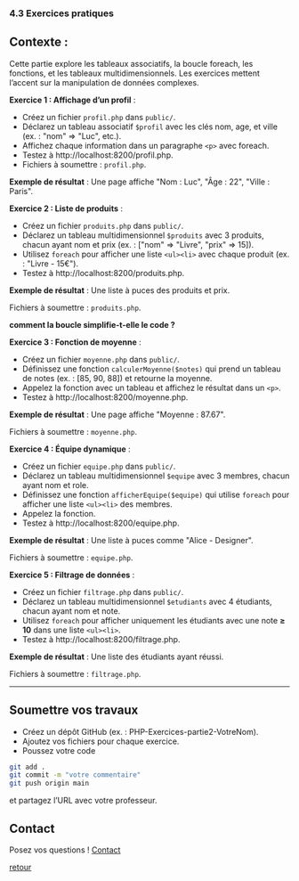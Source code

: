 ### 4.3 Exercices pratiques


## Contexte : 
Cette partie explore les tableaux associatifs, la boucle foreach, les fonctions, et les tableaux multidimensionnels. Les exercices mettent l’accent sur la manipulation de données complexes.

**Exercice 1 : Affichage d’un profil** :
- Créez un fichier `profil.php` dans `public/`. 
- Déclarez un tableau associatif `$profil` avec les clés nom, age, et ville (ex. : "nom" => "Luc", etc.). 
- Affichez chaque information dans un paragraphe `<p>` avec foreach.
- Testez à http://localhost:8200/profil.php.
- Fichiers à soumettre : `profil.php`.

**Exemple de résultat** : Une page affiche "Nom : Luc", "Âge : 22", "Ville : Paris".

**Exercice 2 : Liste de produits** :
- Créez un fichier `produits.php` dans `public/`. 
- Déclarez un tableau multidimensionnel `$produits` avec 3 produits, chacun ayant nom et prix (ex. : ["nom" => "Livre", "prix" => 15]). 
- Utilisez `foreach` pour afficher une liste `<ul><li>` avec chaque produit (ex. : "Livre - 15€").
- Testez à http://localhost:8200/produits.php.

**Exemple de résultat** : Une liste à puces des produits et prix.

Fichiers à soumettre : `produits.php`.

**comment la boucle simplifie-t-elle le code ?**

**Exercice 3 : Fonction de moyenne** :
- Créez un fichier `moyenne.php` dans `public/`. 
- Définissez une fonction `calculerMoyenne($notes)` qui prend un tableau de notes (ex. : [85, 90, 88]) et retourne la moyenne. 
- Appelez la fonction avec un tableau et affichez le résultat dans un `<p>`.
- Testez à http://localhost:8200/moyenne.php.

**Exemple de résultat** : Une page affiche "Moyenne : 87.67".

Fichiers à soumettre : `moyenne.php`.

**Exercice 4 : Équipe dynamique** :
- Créez un fichier `equipe.php` dans `public/`. 
- Déclarez un tableau multidimensionnel `$equipe` avec 3 membres, chacun ayant nom et role. 
- Définissez une fonction `afficherEquipe($equipe)` qui utilise `foreach` pour afficher une liste `<ul><li>` des membres. 
- Appelez la fonction.
- Testez à http://localhost:8200/equipe.php.

**Exemple de résultat** : Une liste à puces comme "Alice - Designer".

Fichiers à soumettre : `equipe.php`.

**Exercice 5 : Filtrage de données** :
- Créez un fichier `filtrage.php` dans `public/`. 
- Déclarez un tableau multidimensionnel `$etudiants` avec 4 étudiants, chacun ayant nom et note. 
- Utilisez `foreach` pour afficher uniquement les étudiants avec une note **≥ 10** dans une liste `<ul><li>`.
- Testez à http://localhost:8200/filtrage.php.

**Exemple de résultat** : Une liste des étudiants ayant réussi.

Fichiers à soumettre : `filtrage.php`.

---

## Soumettre vos travaux

- Créez un dépôt GitHub (ex. : PHP-Exercices-partie2-VotreNom). 
- Ajoutez vos fichiers pour chaque exercice. 
- Poussez votre code 

```bash
git add .
git commit -m "votre commentaire"
git push origin main
```

et partagez l’URL avec votre professeur. 

## Contact

Posez vos questions ! [Contact](../../contact.md)


[retour](../../php.md)
